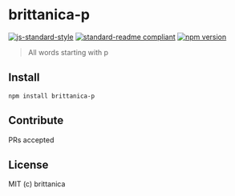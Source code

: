 # brittanica-p

[![js-standard-style](https://img.shields.io/badge/code%20style-standard-brightgreen.svg?style=flat-square)](http://standardjs.com/)
[![standard-readme compliant](https://img.shields.io/badge/standard--readme-OK-green.svg?style=flat-square)](https://github.com/RichardLitt/standard-readme)
[![npm version](https://img.shields.io/npm/v/brittanica-p.svg?style=flat-square)](https://badge.fury.io/js/brittanica-p)

> All words starting with p

## Install
```
npm install brittanica-p
```

## Contribute

PRs accepted

## License

MIT (c) brittanica
